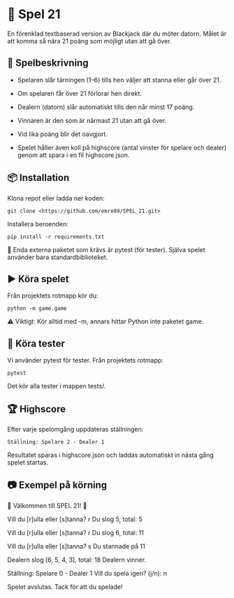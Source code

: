 # 🎲 Spel 21

En förenklad textbaserad version av Blackjack där du möter datorn.
Målet är att komma så nära 21 poäng som möjligt utan att gå över.

## 📖 Spelbeskrivning

* Spelaren slår tärningen (1–6) tills hen väljer att stanna eller går över 21.

* Om spelaren får över 21 förlorar hen direkt.

* Dealern (datorn) slår automatiskt tills den når minst 17 poäng.

* Vinnaren är den som är närmast 21 utan att gå över.

* Vid lika poäng blir det oavgjort.

* Spelet håller även koll på highscore (antal vinster för spelare och dealer) genom att spara i en fil highscore.json.

## 📦 Installation

Klona repot eller ladda ner koden:

    git clone <https://github.com/emre89/SPEL_21.git>


Installera beroenden:

    pip install -r requirements.txt

📌 Enda externa paketet som krävs är pytest (för tester). Själva spelet använder bara standardbiblioteket.

## ▶️ Köra spelet

Från projektets rotmapp kör du:

    python -m game.game

⚠️ Viktigt: Kör alltid med -m, annars hittar Python inte paketet game.

## 🧪 Köra tester

Vi använder pytest för tester.
Från projektets rotmapp:

    pytest

Det kör alla tester i mappen tests/.

## 🏆 Highscore

Efter varje spelomgång uppdateras ställningen:

    Ställning: Spelare 2 - Dealer 1

Resultatet sparas i highscore.json och laddas automatiskt in nästa gång spelet startas.

## 📷 Exempel på körning

🎲 Välkommen till SPEL 21! 🎲

 Vill du [r]ulla eller [s]tanna? r
 Du slog 5, total: 5

 Vill du [r]ulla eller [s]tanna? r
 Du slog 6, total: 11

 Vill du [r]ulla eller [s]tanna? s
 Du stannade på 11

 Dealern slog [6, 5, 4, 3], total: 18
 Dealern vinner.

 Ställning: Spelare 0 - Dealer 1
 Vill du spela igen? (j/n): n

 Spelet avslutas. Tack för att du spelade!
